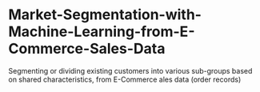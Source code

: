 # Market-Segmentation-with-Machine-Learning-from-E-Commerce-Sales-Data
Segmenting or dividing existing customers into various sub-groups based on shared characteristics, from E-Commerce ales data (order records)
